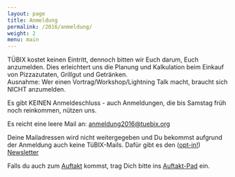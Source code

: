 ```yaml
---
layout: page
title: Anmeldung
permalink: /2016/anmeldung/
weight: 2
menu: main
---
```


TÜBIX kostet keinen Eintritt, dennoch bitten wir Euch darum, Euch anzumelden.
Dies erleichtert uns die Planung und Kalkulation beim Einkauf von Pizzazutaten, Grillgut und Getränken.
<br/>Ausnahme: Wer einen Vortrag/Workshop/Lightning Talk macht, braucht sich NICHT anzumelden.

Es gibt KEINEN Anmeldeschluss - auch Anmeldungen, die bis Samstag früh noch reinkommen, nützen uns.

Es reicht eine leere Mail an:
<a href="mailto:anmeldung2016@tuebix.org">anmeldung2016@tuebix.org</a>

Deine Mailadressen wird nicht weitergegeben und Du bekommst aufgrund der Anmeldung auch keine TüBIX-Mails.
Dafür gibt es den (<a href="https://de.wikipedia.org/wiki/Opt-in" target="_blank">opt-in!</a>) <a href="../../newsletter">Newsletter</a>

Falls du auch zum <a href="../programm_rahmen">Auftakt</a> kommst, trag Dich bitte ins <a href="https://tuebix2016.titanpad.com/auftakt" target="_blank">Auftakt-Pad</a> ein.
